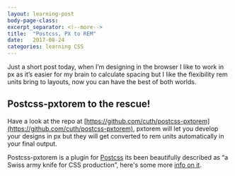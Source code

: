 ```yaml
---
layout: learning-post
body-page-class:
excerpt_separator: <!--more-->
title:  "Postcss, PX to REM"
date:   2017-08-24
categories: learning CSS
---
```


Just a short post today, when I’m designing in the browser I like to work in px as it’s easier<!--more--> for my brain to calculate spacing but I like the flexibility rem units bring to layouts, now you can have the best of both worlds.

## Postcss-pxtorem to the rescue!

Have a look at the repo at [https://github.com/cuth/postcss-pxtorem](https://github.com/cuth/postcss-pxtorem), pxtorem will let you develop your designs in px but they will get converted to rem units automatically in your final output.

Postcss-pxtorem is a plugin for [Postcss](https://github.com/postcss/postcss) its been beautifully described as “a Swiss army knife for CSS production”, here's some more  [info on it](https://webdesign.tutsplus.com/tutorials/postcss-deep-dive-what-you-need-to-know--cms-24535).
